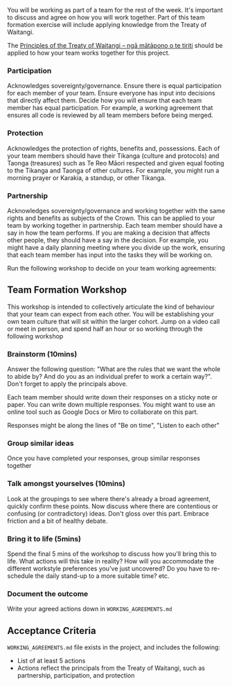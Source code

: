 You will be working as part of a team for the rest of the week. It's important to discuss and agree on how you will work together. Part of this team formation exercise will include applying knowledge from the Treaty of Waitangi.

The [Principles of the Treaty of Waitangi – ngā mātāpono o te tiriti](https://teara.govt.nz/en/principles-of-the-treaty-of-waitangi-nga-matapono-o-te-tiriti) should be applied to how your team works together for this project.

### Participation

Acknowledges sovereignty/governance. Ensure there is equal participation for each member of your team. Ensure everyone has input into decisions that directly affect them. Decide how you will ensure that each team member has equal participation. For example, a working agreement that ensures all code is reviewed by all team members before being merged.

### Protection

Acknowledges the protection of rights, benefits and, possessions. Each of your team members should have their Tikanga (culture and protocols) and Taonga (treasures) such as Te Reo Māori respected and given equal footing to the Tikanga and Taonga of other cultures. For example, you might run a morning prayer or Karakia, a standup, or other Tikanga.

### Partnership

Acknowledges sovereignty/governance and working together with the same rights and benefits as subjects of the Crown. This can be applied to your team by working together in partnership. Each team member should have a say in how the team performs. If you are making a decision that affects other people, they should have a say in the decision. For example, you might have a daily planning meeting where you divide up the work, ensuring that each team member has input into the tasks they will be working on.

Run the following workshop to decide on your team working agreements:

## Team Formation Workshop

This workshop is intended to collectively articulate the kind of behaviour that your team can expect from each other. You will be establishing your own team culture that will sit within the larger cohort. Jump on a video call or meet in person, and spend half an hour or so working through the following workshop

### Brainstorm (10mins)

Answer the following question: "What are the rules that we want the whole to abide by? And do you as an individual prefer to work a certain way?". Don't forget to apply the principals above.

Each team member should write down their responses on a sticky note or paper. You can write down multiple responses. You might want to use an online tool such as Google Docs or Miro to collaborate on this part.

Responses might be along the lines of "Be on time", "Listen to each other"

### Group similar ideas

Once you have completed your responses, group similar responses together

### Talk amongst yourselves (10mins)

Look at the groupings to see where there's already a broad agreement, quickly confirm these points. Now discuss where there are contentious or confusing (or contradictory) ideas. Don't gloss over this part. Embrace friction and a bit of healthy debate.

### Bring it to life (5mins)

Spend the final 5 mins of the workshop to discuss how you'll bring this to life. What actions will this take in reality? How will you accommodate the different workstyle preferences you've just uncovered? Do you have to re-schedule the daily stand-up to a more suitable time? etc.

### Document the outcome

Write your agreed actions down in `WORKING_AGREEMENTS.md`

## Acceptance Criteria

`WORKING_AGREEMENTS.md` file exists in the project, and includes the following:

- List of at least 5 actions
- Actions reflect the principals from the Treaty of Waitangi, such as partnership, participation, and protection
